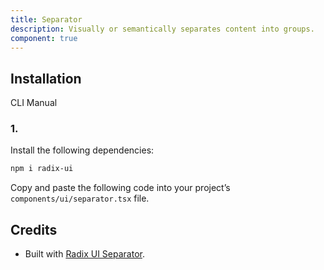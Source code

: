 ```yaml
---
title: Separator
description: Visually or semantically separates content into groups.
component: true
---
```


## Installation

CLI
Manual

### 1.

Install the following dependencies:

```bash
npm i radix-ui
```

Copy and paste the following code into your project’s `components/ui/separator.tsx` file.

## Credits

- Built with [Radix UI Separator](https://www.radix-ui.com/primitives/docs/components/separator).

